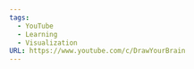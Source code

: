 ```yaml
---
tags:
  - YouTube
  - Learning
  - Visualization
URL: https://www.youtube.com/c/DrawYourBrain
---
```

